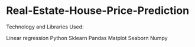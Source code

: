 # Real-Estate-House-Price-Prediction

Technology and Libraries Used:

Linear regression
Python
Sklearn
Pandas
Matplot
Seaborn
Numpy
